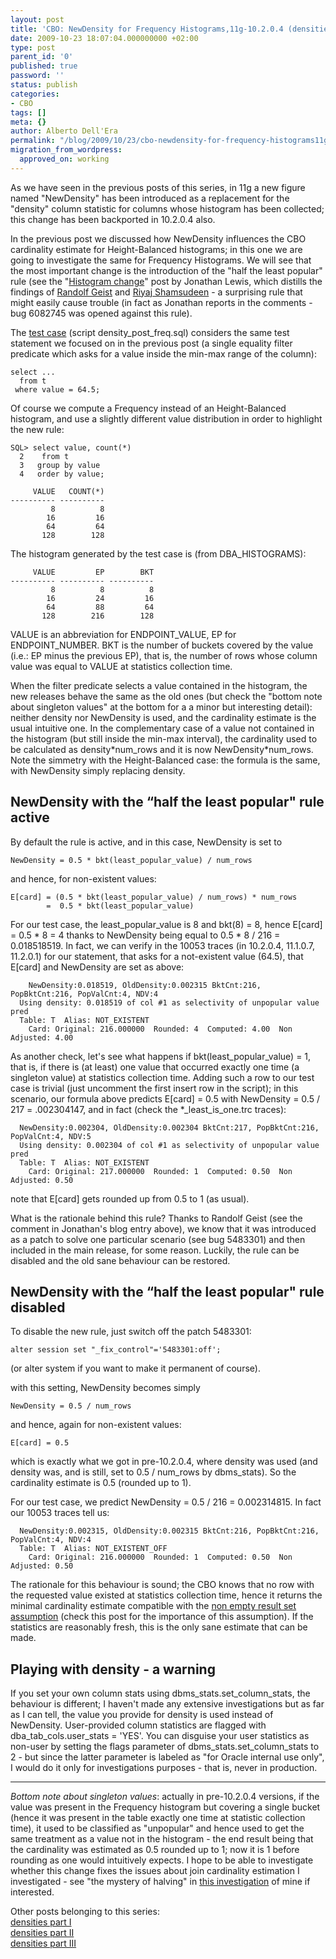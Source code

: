 ```yaml
---
layout: post
title: 'CBO: NewDensity for Frequency Histograms,11g-10.2.0.4 (densities part IV)'
date: 2009-10-23 18:07:04.000000000 +02:00
type: post
parent_id: '0'
published: true
password: ''
status: publish
categories:
- CBO
tags: []
meta: {}
author: Alberto Dell'Era
permalink: "/blog/2009/10/23/cbo-newdensity-for-frequency-histograms11g-10204-densities-part-iv/"
migration_from_wordpress:
  approved_on: working
---
```

As we have seen in the previous posts of this series, in 11g a new figure named "NewDensity" has been introduced as a replacement for the "density" column statistic for columns whose histogram has been collected; this change has been backported in 10.2.0.4 also. 

In the previous post we discussed how NewDensity influences the CBO cardinality estimate for Height-Balanced histograms; in this one we are going to investigate the same for Frequency Histograms. We will see that the most important change is the introduction of the "half the least popular" rule (see the "[Histogram change](http://jonathanlewis.wordpress.com/2009/04/23/histogram-change)" post by Jonathan Lewis, which distills the findings of [Randolf Geist](http://oracle-randolf.blogspot.com/2009/01/correlation-nocorrelation-and-extended.html) and [Riyaj Shamsudeen](http://orainternals.wordpress.com/2008/12/19/correlation-nocorrelation-and-extended-stats/) - a surprising rule that might easily cause trouble (in fact as Jonathan reports in the comments - bug 6082745 was opened against this rule).

The [test case](/assets/files/2009/10/density_post_freq.zip) (script density_post_freq.sql) considers the same test statement we focused on in the previous post (a single equality filter predicate which asks for a value inside the min-max range of the column):
```plsql
select ...
  from t
 where value = 64.5;
```
Of course we compute a Frequency instead of an Height-Balanced histogram, and use a slightly different value distribution in order to highlight the new rule:
```plsql
SQL> select value, count(*)
  2    from t
  3   group by value
  4   order by value;
```
```
     VALUE   COUNT(*)
---------- ----------
         8          8
        16         16
        64         64
       128        128
```

The histogram generated by the test case is (from DBA_HISTOGRAMS):
```
     VALUE         EP        BKT
---------- ---------- ----------
         8          8          8
        16         24         16
        64         88         64
       128        216        128
```
VALUE is an abbreviation for ENDPOINT_VALUE, EP for ENDPOINT_NUMBER.
BKT is the number of buckets covered by the value (i.e.: EP minus the previous EP), that is, the number of rows whose column value was equal to VALUE at statistics collection time.

When the filter predicate selects a value contained in the histogram, the new releases behave the same as the old ones (but check the "bottom note about singleton values" at the bottom for a a minor but interesting detail): neither density nor NewDensity is used, and the cardinality estimate is the usual intuitive one. In the complementary case of a value not contained in the histogram (but still inside the min-max interval), the cardinality used to be calculated as density\*num_rows and it is now NewDensity\*num_rows. Note the simmetry with the Height-Balanced case: the formula is the same, with NewDensity simply replacing density.

## NewDensity with the “half the least popular" rule active

By default the rule is active, and in this case, NewDensity is set to
```
NewDensity = 0.5 * bkt(least_popular_value) / num_rows
```
and hence, for non-existent values:
```
E[card] = (0.5 * bkt(least_popular_value) / num_rows) * num_rows
        =  0.5 * bkt(least_popular_value)
```

For our test case, the least_popular_value is 8 and bkt(8) = 8, hence E\[card\] = 0.5 * 8 = 4 thanks to  NewDensity being equal to 0.5 \* 8 / 216 = 0.018518519. In fact, we can verify in the 10053 traces (in 10.2.0.4, 11.1.0.7, 11.2.0.1) for our statement, that asks for a not-existent value (64.5), that E\[card\] and NewDensity are set as above:
```
    NewDensity:0.018519, OldDensity:0.002315 BktCnt:216, PopBktCnt:216, PopValCnt:4, NDV:4
  Using density: 0.018519 of col #1 as selectivity of unpopular value pred
  Table: T  Alias: NOT_EXISTENT
    Card: Original: 216.000000  Rounded: 4  Computed: 4.00  Non Adjusted: 4.00
```

As another check, let's see what happens if bkt(least_popular_value) = 1, that is, if there is (at least) one value that occurred exactly one time (a singleton value) at statistics collection time. Adding such a row to our test case is trivial (just uncomment the first insert row in the script); in this scenario, our formula above predicts E\[card\] = 0.5 with NewDensity = 0.5 / 217 = .002304147, and in fact (check the \*_least_is_one.trc traces):
```
  NewDensity:0.002304, OldDensity:0.002304 BktCnt:217, PopBktCnt:216, PopValCnt:4, NDV:5
  Using density: 0.002304 of col #1 as selectivity of unpopular value pred
  Table: T  Alias: NOT_EXISTENT
    Card: Original: 217.000000  Rounded: 1  Computed: 0.50  Non Adjusted: 0.50
```
note that E\[card\] gets rounded up from 0.5 to 1 (as usual).

What is the rationale behind this rule? Thanks to Randolf Geist (see the comment in Jonathan's blog entry above), we know that it was introduced as a patch to solve one particular scenario (see bug 5483301) and then included in the main release, for some reason. Luckily, the rule can be disabled and the old sane behaviour can be restored.

## NewDensity with the “half the least popular" rule disabled

To disable the new rule, just switch off the patch 5483301:
```plsql  
alter session set "_fix_control"='5483301:off';
```
(or alter system if you want to make it permanent of course).

with this setting, NewDensity becomes simply
```
NewDensity = 0.5 / num_rows
```
and hence, again for non-existent values:
```
E[card] = 0.5
```
which is exactly what we got in pre-10.2.0.4, where density was used (and density was, and is still, set to 0.5 / num_rows by dbms_stats).  So the cardinality estimate is 0.5 (rounded up to 1).

For our test case, we predict NewDensity = 0.5 / 216 = 0.002314815. In fact our 10053 traces tell us:
```
  NewDensity:0.002315, OldDensity:0.002315 BktCnt:216, PopBktCnt:216, PopValCnt:4, NDV:4
  Table: T  Alias: NOT_EXISTENT_OFF
    Card: Original: 216.000000  Rounded: 1  Computed: 0.50  Non Adjusted: 0.50
```
The rationale for this behaviour is sound; the CBO knows that no row with the requested value existed at statistics collection time, hence it returns the minimal cardinality estimate compatible with the [non empty result set assumption](/blog/2009/09/03/cbo-the-non-empty-result-set-assumption) (check this post for the importance of this assumption). If the statistics are reasonably fresh, this is the only sane estimate that can be made.

## Playing with density - a warning

If you set your own column stats using dbms_stats.set_column_stats, the behaviour is different; I haven't made any extensive investigations but as far as I can tell, the value you provide for density is used instead of NewDensity. User-provided column statistics are flagged with dba_tab_cols.user_stats = 'YES'. You can disguise your user statistics as non-user by setting the flags parameter of dbms_stats.set_column_stats to 2 - but since the latter parameter is labeled as "for Oracle internal use only", I would do it only for investigations purposes - that is, never in production.

---
  
_Bottom note about singleton values_: actually in pre-10.2.0.4 versions, if the value was present in the Frequency histogram but covering a single bucket (hence it was present in the table exactly one time at statistic collection time), it used to be classified as "unpopular" and hence used to get the same treatment as a value not in the histogram - the end result being that the cardinality was estimated as 0.5 rounded up to 1; now it is 1 before rounding as one would intuitively expects. I hope to be able to investigate whether this change fixes the issues about join cardinality estimation I investigated - see "the mystery of halving" in [this investigation](/assets/files/2007/04/JoinOverHistograms.pdf) of mine if interested.

Other posts belonging to this series:  
[densities part I](/blog/2009/10/03/cbo-about-the-statistical-definition-of-cardinality-densities-part-i/)  
[densities part II](/blog/2009/10/10/cbo-the-formula-for-the-density-column-statistic-densities-part-ii/)  
[densities part III](/blog/2009/10/16/cbo-newdensity-replaces-density-in-11g-10204-densities-part-iii/)

